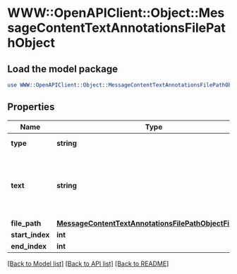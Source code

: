# WWW::OpenAPIClient::Object::MessageContentTextAnnotationsFilePathObject

## Load the model package
```perl
use WWW::OpenAPIClient::Object::MessageContentTextAnnotationsFilePathObject;
```

## Properties
Name | Type | Description | Notes
------------ | ------------- | ------------- | -------------
**type** | **string** | Always &#x60;file_path&#x60;. | 
**text** | **string** | The text in the message content that needs to be replaced. | 
**file_path** | [**MessageContentTextAnnotationsFilePathObjectFilePath**](MessageContentTextAnnotationsFilePathObjectFilePath.md) |  | 
**start_index** | **int** |  | 
**end_index** | **int** |  | 

[[Back to Model list]](../README.md#documentation-for-models) [[Back to API list]](../README.md#documentation-for-api-endpoints) [[Back to README]](../README.md)


